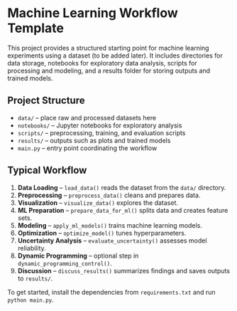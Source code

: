 # Machine Learning Workflow Template

This project provides a structured starting point for machine learning experiments using a dataset (to be added later). It includes directories for data storage, notebooks for exploratory data analysis, scripts for processing and modeling, and a results folder for storing outputs and trained models.

## Project Structure

- `data/` – place raw and processed datasets here
- `notebooks/` – Jupyter notebooks for exploratory analysis
- `scripts/` – preprocessing, training, and evaluation scripts
- `results/` – outputs such as plots and trained models
- `main.py` – entry point coordinating the workflow

## Typical Workflow

1. **Data Loading** – `load_data()` reads the dataset from the `data/` directory.
2. **Preprocessing** – `preprocess_data()` cleans and prepares data.
3. **Visualization** – `visualize_data()` explores the dataset.
4. **ML Preparation** – `prepare_data_for_ml()` splits data and creates feature sets.
5. **Modeling** – `apply_ml_models()` trains machine learning models.
6. **Optimization** – `optimize_model()` tunes hyperparameters.
7. **Uncertainty Analysis** – `evaluate_uncertainty()` assesses model reliability.
8. **Dynamic Programming** – optional step in `dynamic_programming_control()`.
9. **Discussion** – `discuss_results()` summarizes findings and saves outputs to `results/`.

To get started, install the dependencies from `requirements.txt` and run `python main.py`.
